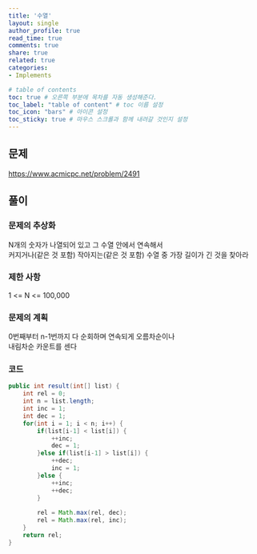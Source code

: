 ```yaml
---
title: '수열'
layout: single
author_profile: true
read_time: true
comments: true
share: true
related: true
categories:
- Implements

# table of contents
toc: true # 오른쪽 부분에 목차를 자동 생성해준다.
toc_label: "table of content" # toc 이름 설정
toc_icon: "bars" # 아이콘 설정
toc_sticky: true # 마우스 스크롤과 함께 내려갈 것인지 설정
---
```


## 문제
<a href="https://www.acmicpc.net/problem/2491" target="_blank">https://www.acmicpc.net/problem/2491</a>

## 풀이
### 문제의 추상화
N개의 숫자가 나열되어 있고 그 수열 안에서 연속해서  
커지거나(같은 것 포함) 작아지는(같은 것 포함) 수열 중 가장 길이가 긴 것을 찾아라

### 제한 사항
1 <= N <= 100,000

### 문제의 계획
0번째부터 n-1번까지 다 순회하며 연속되게 오름차순이나  
내림차순 카운트를 센다

### 코드
```java
public int result(int[] list) {
    int rel = 0;
    int n = list.length;
    int inc = 1;
    int dec = 1;
    for(int i = 1; i < n; i++) {			
        if(list[i-1] < list[i]) {
            ++inc;
            dec = 1;
        }else if(list[i-1] > list[i]) {
            ++dec;
            inc = 1;
        }else {
            ++inc;
            ++dec;
        }
        
        rel = Math.max(rel, dec);
        rel = Math.max(rel, inc);
    }
    return rel;
}
```